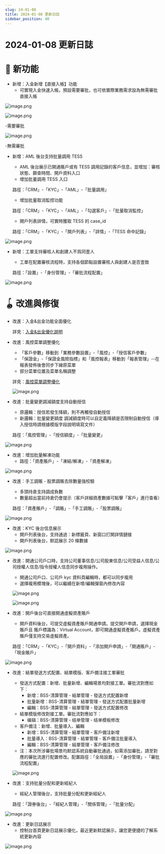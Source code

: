```yaml
---
slug: 24-01-08
title: 2024-01-08 更新日誌
sidebar_position: 40
---
```



# 2024-01-08 更新日誌


# 🎉 新功能

- 新增：入金新增【直接入帳】功能
    - 可實現入金快速入帳，預設需要審批，也可依實際業務需求設為無需審批直接入帳

![image.png](/assets/1037bcf6ad754c8c8bbf55bd6b0058d6.png)


![image.png](/assets/e198be9bc0411e5869594b8c6476242d.png)


-需要審批


![image.png](/assets/2440663e42cb9e6138a032dcbc6906c0.png)


-無需審批

- 新增：AML 後台支持批量調用 TESS
    - AML 後台展示已開通賬戶或有 TESS 調用記錄的客戶信息，並增加：審核狀態、篩查時間、開戶資料入口
    - 增加批量調用 TESS 入口

    路徑：「CRM」-「KYC」-「AML」-「批量調用」

    - 增加批量取消監控功能

    路徑：「CRM」-「KYC」-「AML」-「勾選客戶」-「批量取消監控」

    - 開戶列表詳情，可實時獲取 TESS 的 case_id

    路徑：「CRM」-「KYC」-「開戶列表」-「詳情」-「TESS 命中記錄」


![image.png](/assets/8be42a950e1e26cb3c043862e89b6ec7.png)

- 新增：工單支持審核人和創建人不爲同壹人
    - 工單在配置審核流程時，支持各個節點設置審核人與創建人是否壹致

    路徑：「設置」-「身份管理」-「審批流程配置」


![image.png](/assets/5066ef5672d5466611cf85feca268914.png)


# 🪀 改進與修復

- 改進：入金&出金功能全面優化

    詳見：[入金&出金優化說明 ](https://longbridge.feishu.cn/wiki/Vvpkw7jqeitbhjkQVTncStRBn4c) 

- 改進：風控菜單調整優化
    - 「客戶參數」移動到「業務參數設置」-「風控」-「授信客戶參數」
    - 「保證金」-「保證金風險指標」和「風控報表」移動到「報表管理」--在報表發佈後會同步下線原菜單
    - 部分菜單位置及菜單名稱調整

    詳見：[風控菜單調整優化](https://longbridge.feishu.cn/wiki/Ifv0wLOvhifRslkFuvLc0zAvnwe) 


    ![image.png](/assets/da44787e6642b484fa80179e0b973b32.png)

- 改進：批量變更調減額度支持自動授信
    - 原邏輯：授信若發生降額，則不再觸發自動授信
    - 新邏輯：批量變更額度 調減額度時可以自定義降額是否限制自動授信（導入授信時請根據模版字段說明填寫文件）

    路徑：「風控管理」-「授信額度」-「批量變更」


![image.png](/assets/96b5e905892600525a4955ba7efac7c3.png)

- 改進：增加批量解凍功能
    - 路徑：「資產賬戶」-「凍結/解凍」-「資產解凍」

![image.png](/assets/ec5b2394a5fc68e560bfa1c0c6f3c9ca.png)

- 改進：手工調賬 - 股票調賬去除數量強校驗
    - 多頭持倉支持調成負數
    - 數量超出當前持倉仍會提示（客戶詳細資產數據可點擊「客戶」進行查看）

    路徑：「資產賬戶」-「調賬」-「手工調賬」-「股票調賬」


![image.png](/assets/4bd979c191545b4c680727c3ee560417.png)

- 改進：KYC 後台信息展示
    - 開戶列表後台，支持通過：新標籤頁、新窗口打開詳情鏈接
    - 開戶列表後台，默認展示 20 條數據

![image.png](/assets/5e899bc23e9baf2220ef6a1a6b862c79.png)

- 改進：開通公司戶口時，支持公司董事信息/公司股東信息/公司受益人信息/公司授權人信息/指令授權人信息同步複用操作。
    - 開通公司戶口、公司戶 kyc 資料頁編輯時，都可以同步複用
    - 選擇複用模塊後，可以繼續在新增/編輯彈窗內修改內容

    ![image.png](/assets/12045edec93f285df976ce100144ae72.png)


    ![image.png](/assets/54e52dea07ed8d29e7317573918b1e3e.png)

- 改進：開戶後台可直接開通虛擬資產賬戶
    - 開戶資料後台，可提交虛擬資產賬戶開通申請。提交開戶申請，選擇現金賬戶且 賬戶標識為：Virtual Account，即可開通虛擬資產賬戶。虛擬資產賬戶僅支持交易虛擬資產。

    路徑：「CRM」-「KYC」-「開戶資料」-「添加開戶申請」-「開通賬戶」-「現金賬戶」


![image.png](/assets/6f9d29f4e75dff367365ea7a78aff664.png)

- 改進：結單發送方式配置、結單模版、客戶備注接工單審批
    - 發送方式配置：新增、批量新增、編輯場景均對接工單。審批流對應如下：
        - 新增：BSS-清算管理 - 結單管理 - 發送方式配置新增
        - 批量新增：BSS-清算管理 - 結單管理 - 發送方式配置批量新增
        - 編輯：BSS-清算管理 - 結單管理 - 發送方式配置修改
    - 結單模版修改對接工單。審批流對應如下：
        - 编辑：BSS-清算管理 - 结单管理 - 结单模板修改
    - 客戶備注：新增、批量導入、編輯
        - 新增：BSS-清算管理 - 結單管理 - 客戶備注新增
        - 批量導入：BSS-清算管理 - 結單管理 - 客戶備注批量導入
        - 編輯：BSS-清算管理 - 結單管理 - 客戶備注修改
    - 注：本次所涉審批場景均默認系統自動審批通過，如需添加審批，請至對應的審批流進行配置修改。配置路徑：「全局設置」-「身份管理」-「審批流程配置」

    ![image.png](/assets/9c87d71e054f6708cc2af53f7203b41a.png)

- 改進：支持批量分配和更新經紀人
    - 經紀人管理後台，支持批量分配和更新經紀人

    路徑：「證券後台」-「經紀人管理」-「關係管理」-「批量分配」


![image.png](/assets/b20ecadbb4546a80735752b492ac53ee.png)

- 改進：更新日誌展示
    - 控制台首頁更新日誌展示優化，最近更新默認展示，讓您更便捷的了解系統更新內容

![image.png](/assets/dc33f20a4015dcfea82c0e6df16a575c.png)

